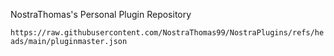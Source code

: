 NostraThomas's Personal Plugin Repository

```https://raw.githubusercontent.com/NostraThomas99/NostraPlugins/refs/heads/main/pluginmaster.json```